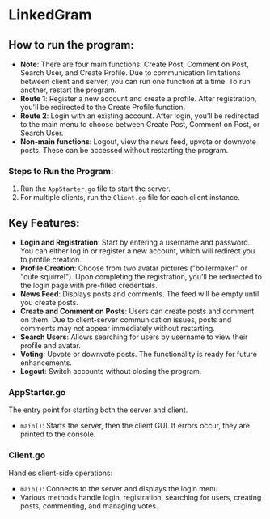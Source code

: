# LinkedGram
## How to run the program:
- **Note**: There are four main functions: Create Post, Comment on Post, Search User, and Create Profile. Due to communication limitations between client and server, you can run one function at a time. To run another, restart the program.
- **Route 1**: Register a new account and create a profile. After registration, you'll be redirected to the Create Profile function.
- **Route 2**: Login with an existing account. After login, you’ll be redirected to the main menu to choose between Create Post, Comment on Post, or Search User.
- **Non-main functions**: Logout, view the news feed, upvote or downvote posts. These can be accessed without restarting the program.

### Steps to Run the Program:
1. Run the `AppStarter.go` file to start the server.
2. For multiple clients, run the `Client.go` file for each client instance.

## Key Features:
- **Login and Registration**: Start by entering a username and password. You can either log in or register a new account, which will redirect you to profile creation.
- **Profile Creation**: Choose from two avatar pictures ("boilermaker" or "cute squirrel"). Upon completing the registration, you'll be redirected to the login page with pre-filled credentials.
- **News Feed**: Displays posts and comments. The feed will be empty until you create posts.
- **Create and Comment on Posts**: Users can create posts and comment on them. Due to client-server communication issues, posts and comments may not appear immediately without restarting.
- **Search Users**: Allows searching for users by username to view their profile and avatar.
- **Voting**: Upvote or downvote posts. The functionality is ready for future enhancements.
- **Logout**: Switch accounts without closing the program.

### AppStarter.go
The entry point for starting both the server and client.

- `main()`: Starts the server, then the client GUI. If errors occur, they are printed to the console.

### Client.go
Handles client-side operations:
- `main()`: Connects to the server and displays the login menu.
- Various methods handle login, registration, searching for users, creating posts, commenting, and managing votes.
